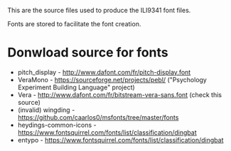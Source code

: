 This are the source files used to produce the ILI9341 font files.

Fonts are stored to facilitate the font creation.

# Donwload source for fonts

* pitch_display - http://www.dafont.com/fr/pitch-display.font
* VeraMono - https://sourceforge.net/projects/pebl/ ("Psychology Experiment Building Language" project) 
* Vera - http://www.dafont.com/fr/bitstream-vera-sans.font (check this source)
* (invalid) wingding - https://github.com/caarlos0/msfonts/tree/master/fonts
* heydings-common-icons - https://www.fontsquirrel.com/fonts/list/classification/dingbat
* entypo - https://www.fontsquirrel.com/fonts/list/classification/dingbat
